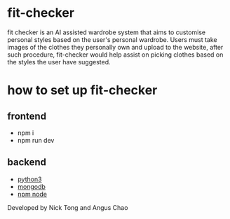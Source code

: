 # fit-checker

fit checker is an AI assisted wardrobe system that aims to customise personal styles based on the user's personal wardrobe. Users must take images of the clothes they personally own and upload to the website, after such procedure, fit-checker would help assist on picking clothes based on the styles the user have suggested.

# how to set up fit-checker

## frontend

- npm i
- npm run dev

## backend

- [python3](https://www.python.org/downloads/)
- [mongodb](https://www.mongodb.com/docs/manual/administration/install-community/)
- [npm node](https://docs.npmjs.com/downloading-and-installing-node-js-and-npm)

Developed by Nick Tong and Angus Chao